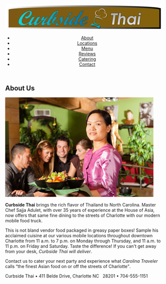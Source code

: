 <!DOCTYPE html>
<html lang="en">
<head>
<!--
    New Perspectives on HTML5 and CSS3, 8th Edition
    Tutorial 1
    Tutorial Case
    General Information about Curbside Thai
    Author:   Crystal Evans
    Date:     2021-03-01
    Filename: ct_about.html
   -->
   <meta charset="utf-8" />
   <meta name="keywords"
            content="Thai, restaurant, Charlotte, food" />

   <link href="ct_base.css" rel="stylesheet" />
   <link href="ct_layout2.css" rel="stylesheet" />   
</head>

<body>
   <header>
      <a href="ct_start.html"><img src="ct_logo2.png" alt="Curbside Thai" /></a>
      <nav>
         <ul>
            <li><a href="ct_about.html">About</a></li>
            <li><a href="ct_locations.html">Locations</a></li>
            <li><a href="ct_menu.html">Menu</a></li>
            <li><a href="ct_reviews.html">Reviews</a></li>
            <li><a href="ct_catering.html">Catering</a></li>
            <li><a href="ct_contact.html">Contact</a></li>
         </ul>
      </nav>      
   </header>  
   <article>
      <h1>About Us</h1>
      <img src="ct_photo1.png" alt="" />
      <p><strong>Curbside Thai</strong> brings the rich flavor of Thailand to 
         North Carolina. Master Chef Sajja Adulet, with over 35 
         years of experience at the House of Asia, now offers 
         that same fine dining to the streets of Charlotte 
         with our modern mobile food truck.</p>
      <p>This is not bland vendor food packaged in greasy 
         paper boxes! Sample his acclaimed cuisine at our various 
         mobile locations throughout downtown Charlotte from 
         11 a.m. to 7 p.m. on Monday through Thursday, and 
         11 a.m. to 11 p.m. on Friday and Saturday. Taste the 
         difference! If you can't get away from your desk, 
         <em>Curbside Thai will deliver</em>.</p>
      <p>Contact us to cater your next party and experience 
         what <cite>Carolina Traveler</cite> calls <q>the finest Asian food 
         on or off the streets of Charlotte</q>.</p>
   </article>
   <footer>
      Curbside Thai &#8226; 411 Belde Drive, Charlotte NC &nbsp; 28201 &#8226; 704-555-1151
   </footer>
</body>
</html>
